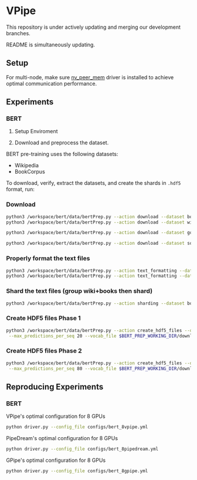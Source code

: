 # VPipe

This repository is under actively updating and merging our development branches.

README is simultaneously updating.

## Setup

For multi-node, make sure [nv_peer_mem](https://github.com/Mellanox/nv_peer_memory) driver is installed to achieve optimal communication performance.


## Experiments
### BERT

1. Setup Enviroment 


2. Download and preprocess the dataset.

BERT pre-training uses the following datasets:
-   Wikipedia
-   BookCorpus

To download, verify, extract the datasets, and create the shards in `.hdf5` format, run:  


### Download

```bash
python3 /workspace/bert/data/bertPrep.py --action download --dataset bookscorpus
python3 /workspace/bert/data/bertPrep.py --action download --dataset wikicorpus_en

python3 /workspace/bert/data/bertPrep.py --action download --dataset google_pretrained_weights  # Includes vocab

python3 /workspace/bert/data/bertPrep.py --action download --dataset squad
```

### Properly format the text files
```bash
python3 /workspace/bert/data/bertPrep.py --action text_formatting --dataset bookscorpus
python3 /workspace/bert/data/bertPrep.py --action text_formatting --dataset wikicorpus_en
```

### Shard the text files (group wiki+books then shard)
```bash
python3 /workspace/bert/data/bertPrep.py --action sharding --dataset books_wiki_en_corpus
```

### Create HDF5 files Phase 1
```bash
python3 /workspace/bert/data/bertPrep.py --action create_hdf5_files --dataset books_wiki_en_corpus --max_seq_length 128 \
 --max_predictions_per_seq 20 --vocab_file $BERT_PREP_WORKING_DIR/download/google_pretrained_weights/uncased_L-24_H-1024_A-16/vocab.txt --do_lower_case 1
```

### Create HDF5 files Phase 2
```bash
python3 /workspace/bert/data/bertPrep.py --action create_hdf5_files --dataset books_wiki_en_corpus --max_seq_length 512 \
 --max_predictions_per_seq 80 --vocab_file $BERT_PREP_WORKING_DIR/download/google_pretrained_weights/uncased_L-24_H-1024_A-16/vocab.txt --do_lower_case 1
```
## Reproducing Experiments

### BERT

VPipe's optimal configuration for 8 GPUs
```bash
python driver.py --config_file configs/bert_8vpipe.yml
```

PipeDream's optimal configuration for 8 GPUs
```bash
python driver.py --config_file configs/bert_8pipedream.yml
```

GPipe's optimal configuration for 8 GPUs
```bash
python driver.py --config_file configs/bert_8gpipe.yml
```


